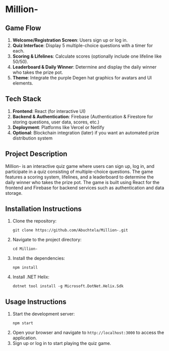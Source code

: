 # Million-

## Game Flow

1. **Welcome/Registration Screen**: Users sign up or log in.
2. **Quiz Interface**: Display 5 multiple-choice questions with a timer for each.
3. **Scoring & Lifelines**: Calculate scores (optionally include one lifeline like 50/50).
4. **Leaderboard & Daily Winner**: Determine and display the daily winner who takes the prize pot.
5. **Theme**: Integrate the purple Degen hat graphics for avatars and UI elements.

## Tech Stack

1. **Frontend**: React (for interactive UI)
2. **Backend & Authentication**: Firebase (Authentication & Firestore for storing questions, user data, scores, etc.)
3. **Deployment**: Platforms like Vercel or Netlify
4. **Optional**: Blockchain integration (later) if you want an automated prize distribution system


## Project Description

Million- is an interactive quiz game where users can sign up, log in, and participate in a quiz consisting of multiple-choice questions. The game features a scoring system, lifelines, and a leaderboard to determine the daily winner who takes the prize pot. The game is built using React for the frontend and Firebase for backend services such as authentication and data storage.

## Installation Instructions

1. Clone the repository:
   ```
   git clone https://github.com/Abuchtela/Million-.git
   ```
2. Navigate to the project directory:
   ```
   cd Million-
   ```
3. Install the dependencies:
   ```
   npm install
   ```
4. Install .NET Helix:
   ```
   dotnet tool install -g Microsoft.DotNet.Helix.Sdk
   ```

## Usage Instructions

1. Start the development server:
   ```
   npm start
   ```
2. Open your browser and navigate to `http://localhost:3000` to access the application.
3. Sign up or log in to start playing the quiz game.
